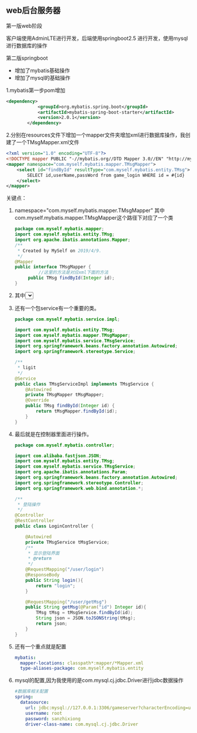 ## web后台服务器

第一版web阶段

客户端使用AdminLTE进行开发，后端使用springboot2.5 进行开发，使用mysql进行数据库的操作

第二版springboot

- 增加了mybatis基础操作
- 增加了mysql的基础操作

1.mybatis第一步pom增加

```xml
<dependency>
            <groupId>org.mybatis.spring.boot</groupId>
            <artifactId>mybatis-spring-boot-starter</artifactId>
            <version>2.0.1</version>
        </dependency>
```

2.分别在resources文件下增加一个mapper文件夹增加xml进行数据库操作，我创建了一个TMsgMapper.xml文件

```xml
<?xml version="1.0" encoding="UTF-8"?>
<!DOCTYPE mapper PUBLIC "-//mybatis.org//DTD Mapper 3.0//EN" "http://mybatis.org/dtd/mybatis-3-mapper.dtd">
<mapper namespace="com.myself.mybatis.mapper.TMsgMapper">
    <select id="findById" resultType="com.myself.mybatis.entity.TMsg">
        SELECT id,userName,passWord from game_login WHERE id = #{id}
    </select>
</mapper>
```

关键点：

1. namespace="com.myself.mybatis.mapper.TMsgMapper" 其中com.myself.mybatis.mapper.TMsgMapper这个路径下对应了一个类

   ```java
   package com.myself.mybatis.mapper;
   import com.myself.mybatis.entity.TMsg;
   import org.apache.ibatis.annotations.Mapper;
   /**
    * Created by MySelf on 2019/4/9.
    */
   @Mapper
   public interface TMsgMapper {
     		//这里的方法是对应xml下面的方法
        public TMsg findById(Integer id);
   }
   ```

2. 其中<select id="findById" resultType="com.myself.mybatis.entity.TMsg"> id等于mapper类方法，resultType后面对应返回值。

3. 还有一个包service有一个重要的类。

   ```java
   package com.myself.mybatis.service.impl;
   
   import com.myself.mybatis.entity.TMsg;
   import com.myself.mybatis.mapper.TMsgMapper;
   import com.myself.mybatis.service.TMsgService;
   import org.springframework.beans.factory.annotation.Autowired;
   import org.springframework.stereotype.Service;
   
   /**
    * ligit
    */
   @Service
   public class TMsgServiceImpl implements TMsgService {
       @Autowired
       private TMsgMapper tMsgMapper;
       @Override
       public TMsg findById(Integer id) {
           return tMsgMapper.findById(id);
       }
   }
   ```

4. 最后就是在控制器里面进行操作。

   ```java
   package com.myself.mybatis.controller;
   
   import com.alibaba.fastjson.JSON;
   import com.myself.mybatis.entity.TMsg;
   import com.myself.mybatis.service.TMsgService;
   import org.apache.ibatis.annotations.Param;
   import org.springframework.beans.factory.annotation.Autowired;
   import org.springframework.stereotype.Controller;
   import org.springframework.web.bind.annotation.*;
   
   /**
    * 登陆操作
    */
   @Controller
   @RestController
   public class LoginController {
   
       @Autowired
       private TMsgService tMsgService;
       /**
        * 显示登陆界面
        * @return
        */
       @RequestMapping("/user/login")
       @ResponseBody
       public String login(){
           return "login";
       }
   
       @RequestMapping("/user/getMsg")
       public String getMsg(@Param("id") Integer id){
           TMsg tMsg = tMsgService.findById(id);
           String json = JSON.toJSONString(tMsg);
           return json;
       }
   }
   ```

5. 还有一个重点就是配置

   ```yml
   mybatis:
     mapper-locations: classpath*:mapper/*Mapper.xml
     type-aliases-package: com.myself.mybatis.entity
   ```

6. mysql的配置,因为我使用的是com.mysql.cj.jdbc.Driver进行jdbc数据操作

   ```yaml
   #数据库相关配置
   spring:
     datasource:
       url: jdbc:mysql://127.0.0.1:3306/gameserver?characterEncoding=utf-8&useSSL=false
       username: root
       password: sanzhixiong
       driver-class-name: com.mysql.cj.jdbc.Driver
   ```